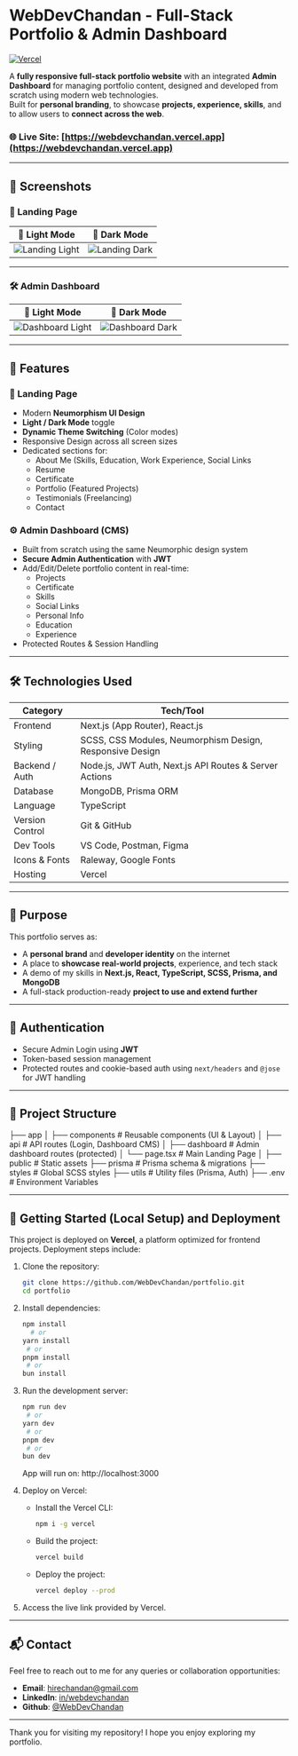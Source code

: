 # WebDevChandan - Full-Stack Portfolio & Admin Dashboard

[![Vercel](https://vercelbadge.vercel.app/api/webdevchandan/webdevchandan)](https://webdevchandan.vercel.app)

A **fully responsive full-stack portfolio website** with an integrated **Admin Dashboard** for managing portfolio content, designed and developed from scratch using modern web technologies.  
Built for **personal branding**, to showcase **projects, experience, skills**, and to allow users to **connect across the web**.

### 🌐 Live Site: [https://webdevchandan.vercel.app](https://webdevchandan.vercel.app)

---

## 📸 Screenshots

### 🔘 Landing Page

| 🔆 Light Mode | 🌙 Dark Mode |
|--------------|--------------|
| ![Landing Light](https://github.com/user-attachments/assets/226b8116-a214-41b4-8192-900f29c7b3e6) | ![Landing Dark](https://github.com/user-attachments/assets/6db29a9a-1db4-44fe-b826-7f05ec07dda3) |

---

### 🛠️ Admin Dashboard

| 🔆 Light Mode | 🌙 Dark Mode |
|--------------|--------------|
| ![Dashboard Light](https://github.com/user-attachments/assets/e3d99ec2-5309-4ab3-bb15-7f1f5e320da2) | ![Dashboard Dark](https://github.com/user-attachments/assets/0a2b1f87-3708-4c83-ba7f-e57781e2b231) |

---

## 🚀 Features

### 🌟 Landing Page
- Modern **Neumorphism UI Design**
- **Light / Dark Mode** toggle
- **Dynamic Theme Switching** (Color modes)
- Responsive Design across all screen sizes
- Dedicated sections for:
  - About Me (Skills, Education, Work Experience, Social Links
  - Resume
  - Certificate
  - Portfolio (Featured Projects)
  - Testimonials (Freelancing)
  - Contact

### ⚙️ Admin Dashboard (CMS)
- Built from scratch using the same Neumorphic design system
- **Secure Admin Authentication** with **JWT**
- Add/Edit/Delete portfolio content in real-time:
  - Projects
  - Certificate
  - Skills
  - Social Links
  - Personal Info
  - Education
  - Experience
- Protected Routes & Session Handling

---

## 🛠️ Technologies Used

| Category          | Tech/Tool                      |
|------------------|--------------------------------|
| Frontend         | Next.js (App Router), React.js |
| Styling          | SCSS, CSS Modules, Neumorphism Design, Responsive Design                   |
| Backend / Auth   | Node.js, JWT Auth, Next.js API Routes & Server Actions                     |
| Database         | MongoDB, Prisma ORM  |
| Language         | TypeScript |
| Version Control  | Git & GitHub                   |
| Dev Tools        | VS Code, Postman, Figma |
| Icons & Fonts    | Raleway, Google Fonts           |
| Hosting          | Vercel                         |

---

## 📌 Purpose

This portfolio serves as:
- A **personal brand** and **developer identity** on the internet
- A place to **showcase real-world projects**, experience, and tech stack
- A demo of my skills in **Next.js, React, TypeScript, SCSS, Prisma, and MongoDB**
- A full-stack production-ready **project to use and extend further**

---

## 🔐 Authentication

- Secure Admin Login using **JWT**
- Token-based session management
- Protected routes and cookie-based auth using `next/headers` and `@jose` for JWT handling

---

## 📂 Project Structure

├── app │ ├── components # Reusable components (UI & Layout) │ ├── api # API routes (Login, Dashboard CMS) │ ├── dashboard # Admin dashboard routes (protected) │ └── page.tsx # Main Landing Page │ ├── public # Static assets ├── prisma # Prisma schema & migrations ├── styles # Global SCSS styles ├── utils # Utility files (Prisma, Auth) ├── .env # Environment Variables


---

## 🧪 Getting Started (Local Setup) and Deployment

This project is deployed on **Vercel**, a platform optimized for frontend projects. Deployment steps include:

1. Clone the repository:
   ```bash
   git clone https://github.com/WebDevChandan/portfolio.git
   cd portfolio
   ```

2. Install dependencies:
   ```bash
   npm install
     # or
   yarn install
    # or
   pnpm install
    # or
   bun install
   ```

3. Run the development server:
   ```bash
   npm run dev
    # or
   yarn dev
    # or
   pnpm dev
    # or
   bun dev

   ```
   App will run on: http://localhost:3000

4. Deploy on Vercel:
   - Install the Vercel CLI:
     ```bash
     npm i -g vercel
     ```
   - Build the project:
     ```bash
     vercel build
     ```
   - Deploy the project:
     ```bash
     vercel deploy --prod
     ```

5. Access the live link provided by Vercel.

---

## 📬 Contact

Feel free to reach out to me for any queries or collaboration opportunities:

- **Email**: [hirechandan@gmail.com](mailto:hirechandan@gmail.com)
- **LinkedIn**: [in/webdevchandan](https://www.linkedin.com/in/webdevchandan/)
- **Github**: [@WebDevChandan](https://github.com/WebDevChandan)

---

Thank you for visiting my repository! I hope you enjoy exploring my portfolio.

